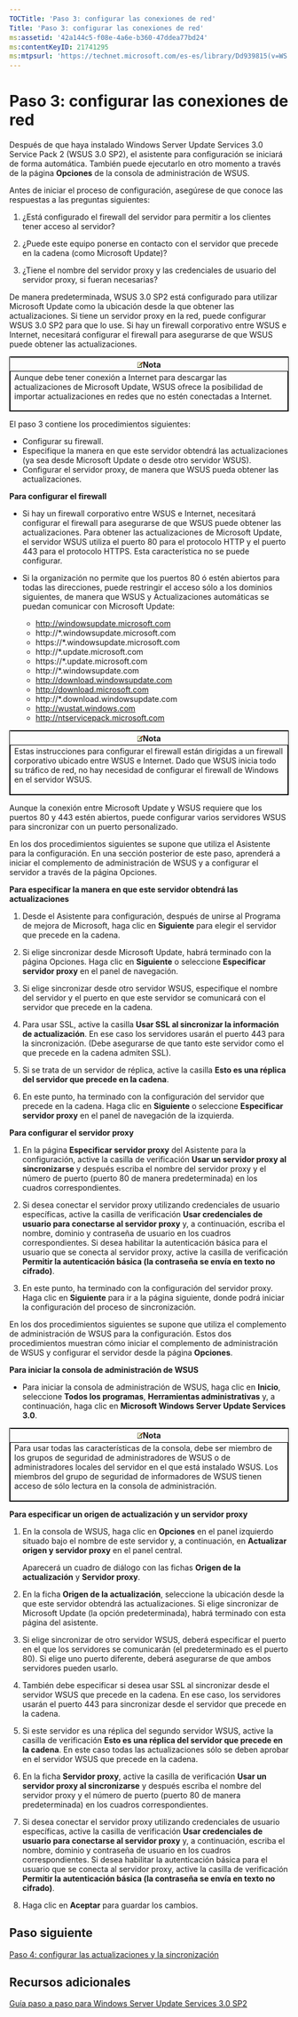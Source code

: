 ```yaml
---
TOCTitle: 'Paso 3: configurar las conexiones de red'
Title: 'Paso 3: configurar las conexiones de red'
ms:assetid: '42a144c5-f08e-4a6e-b360-47ddea77bd24'
ms:contentKeyID: 21741295
ms:mtpsurl: 'https://technet.microsoft.com/es-es/library/Dd939815(v=WS.10)'
---
```


Paso 3: configurar las conexiones de red
========================================

Después de que haya instalado Windows Server Update Services 3.0 Service Pack 2 (WSUS 3.0 SP2), el asistente para configuración se iniciará de forma automática. También puede ejecutarlo en otro momento a través de la página **Opciones** de la consola de administración de WSUS.

Antes de iniciar el proceso de configuración, asegúrese de que conoce las respuestas a las preguntas siguientes:

1. ¿Está configurado el firewall del servidor para permitir a los clientes tener acceso al servidor?

2. ¿Puede este equipo ponerse en contacto con el servidor que precede en la cadena (como Microsoft Update)?

3. ¿Tiene el nombre del servidor proxy y las credenciales de usuario del servidor proxy, si fueran necesarias?

De manera predeterminada, WSUS 3.0 SP2 está configurado para utilizar Microsoft Update como la ubicación desde la que obtener las actualizaciones. Si tiene un servidor proxy en la red, puede configurar WSUS 3.0 SP2 para que lo use. Si hay un firewall corporativo entre WSUS e Internet, necesitará configurar el firewall para asegurarse de que WSUS puede obtener las actualizaciones.

<p> </p>
<table style="border:1px solid black;">
<colgroup>
<col width="100%" />
</colgroup>
<thead>
<tr class="header">
<th><img src="images/Dd939815.note(WS.10).gif" />Nota</th>
</tr>
</thead>
<tbody>
<tr class="odd">
<td style="border:1px solid black;">Aunque debe tener conexión a Internet para descargar las actualizaciones de Microsoft Update, WSUS ofrece la posibilidad de importar actualizaciones en redes que no estén conectadas a Internet.
<p></p></td>
</tr>
</tbody>
</table>
<p> </p>

El paso 3 contiene los procedimientos siguientes:

-   Configurar su firewall.
-   Especifique la manera en que este servidor obtendrá las actualizaciones (ya sea desde Microsoft Update o desde otro servidor WSUS).
-   Configurar el servidor proxy, de manera que WSUS pueda obtener las actualizaciones.

**Para configurar el firewall**
-   Si hay un firewall corporativo entre WSUS e Internet, necesitará configurar el firewall para asegurarse de que WSUS puede obtener las actualizaciones. Para obtener las actualizaciones de Microsoft Update, el servidor WSUS utiliza el puerto 80 para el protocolo HTTP y el puerto 443 para el protocolo HTTPS. Esta característica no se puede configurar.

-   Si la organización no permite que los puertos 80 ó estén abiertos para todas las direcciones, puede restringir el acceso sólo a los dominios siguientes, de manera que WSUS y Actualizaciones automáticas se puedan comunicar con Microsoft Update:

    -   http://windowsupdate.microsoft.com
    -   http://\*.windowsupdate.microsoft.com
    -   https://\*.windowsupdate.microsoft.com
    -   http://\*.update.microsoft.com
    -   https://\*.update.microsoft.com
    -   http://\*.windowsupdate.com
    -   http://download.windowsupdate.com
    -   http://download.microsoft.com
    -   http://\*.download.windowsupdate.com
    -   http://wustat.windows.com
    -   http://ntservicepack.microsoft.com

<p> </p>
<table style="border:1px solid black;">
<colgroup>
<col width="100%" />
</colgroup>
<thead>
<tr class="header">
<th><img src="images/Dd939815.note(WS.10).gif" />Nota</th>
</tr>
</thead>
<tbody>
<tr class="odd">
<td style="border:1px solid black;">Estas instrucciones para configurar el firewall están dirigidas a un firewall corporativo ubicado entre WSUS e Internet. Dado que WSUS inicia todo su tráfico de red, no hay necesidad de configurar el firewall de Windows en el servidor WSUS.
<p></p></td>
</tr>
</tbody>
</table>
<p> </p>

Aunque la conexión entre Microsoft Update y WSUS requiere que los puertos 80 y 443 estén abiertos, puede configurar varios servidores WSUS para sincronizar con un puerto personalizado.

En los dos procedimientos siguientes se supone que utiliza el Asistente para la configuración. En una sección posterior de este paso, aprenderá a iniciar el complemento de administración de WSUS y a configurar el servidor a través de la página Opciones.

**Para especificar la manera en que este servidor obtendrá las actualizaciones**
1.  Desde el Asistente para configuración, después de unirse al Programa de mejora de Microsoft, haga clic en **Siguiente** para elegir el servidor que precede en la cadena.

2.  Si elige sincronizar desde Microsoft Update, habrá terminado con la página Opciones. Haga clic en **Siguiente** o seleccione **Especificar servidor proxy** en el panel de navegación.

3.  Si elige sincronizar desde otro servidor WSUS, especifique el nombre del servidor y el puerto en que este servidor se comunicará con el servidor que precede en la cadena.

4.  Para usar SSL, active la casilla **Usar SSL al sincronizar la información de actualización**. En ese caso los servidores usarán el puerto 443 para la sincronización. (Debe asegurarse de que tanto este servidor como el que precede en la cadena admiten SSL).

5.  Si se trata de un servidor de réplica, active la casilla **Esto es una réplica del servidor que precede en la cadena**.

6.  En este punto, ha terminado con la configuración del servidor que precede en la cadena. Haga clic en **Siguiente** o seleccione **Especificar servidor proxy** en el panel de navegación de la izquierda.

**Para configurar el servidor proxy**
1.  En la página **Especificar servidor proxy** del Asistente para la configuración, active la casilla de verificación **Usar un servidor proxy al sincronizarse** y después escriba el nombre del servidor proxy y el número de puerto (puerto 80 de manera predeterminada) en los cuadros correspondientes.

2.  Si desea conectar el servidor proxy utilizando credenciales de usuario específicas, active la casilla de verificación **Usar credenciales de usuario para conectarse al servidor proxy** y, a continuación, escriba el nombre, dominio y contraseña de usuario en los cuadros correspondientes. Si desea habilitar la autenticación básica para el usuario que se conecta al servidor proxy, active la casilla de verificación **Permitir la autenticación básica (la contraseña se envía en texto no cifrado)**.

3.  En este punto, ha terminado con la configuración del servidor proxy. Haga clic en **Siguiente** para ir a la página siguiente, donde podrá iniciar la configuración del proceso de sincronización.

En los dos procedimientos siguientes se supone que utiliza el complemento de administración de WSUS para la configuración. Estos dos procedimientos muestran cómo iniciar el complemento de administración de WSUS y configurar el servidor desde la página **Opciones**.

**Para iniciar la consola de administración de WSUS**
-   Para iniciar la consola de administración de WSUS, haga clic en **Inicio**, seleccione **Todos los programas**, **Herramientas administrativas** y, a continuación, haga clic en **Microsoft Windows Server Update Services 3.0**.

<p> </p>
<table style="border:1px solid black;">
<colgroup>
<col width="100%" />
</colgroup>
<thead>
<tr class="header">
<th><img src="images/Dd939815.note(WS.10).gif" />Nota</th>
</tr>
</thead>
<tbody>
<tr class="odd">
<td style="border:1px solid black;">Para usar todas las características de la consola, debe ser miembro de los grupos de seguridad de administradores de WSUS o de administradores locales del servidor en el que está instalado WSUS. Los miembros del grupo de seguridad de informadores de WSUS tienen acceso de sólo lectura en la consola de administración.
<p></p></td>
</tr>
</tbody>
</table>
<p> </p>

**Para especificar un origen de actualización y un servidor proxy**
1.  En la consola de WSUS, haga clic en **Opciones** en el panel izquierdo situado bajo el nombre de este servidor y, a continuación, en **Actualizar origen y servidor proxy** en el panel central.

    Aparecerá un cuadro de diálogo con las fichas **Origen de la actualización** y **Servidor proxy**.

2.  En la ficha **Origen de la actualización**, seleccione la ubicación desde la que este servidor obtendrá las actualizaciones. Si elige sincronizar de Microsoft Update (la opción predeterminada), habrá terminado con esta página del asistente.

3.  Si elige sincronizar de otro servidor WSUS, deberá especificar el puerto en el que los servidores se comunicarán (el predeterminado es el puerto 80). Si elige uno puerto diferente, deberá asegurarse de que ambos servidores pueden usarlo.

4.  También debe especificar si desea usar SSL al sincronizar desde el servidor WSUS que precede en la cadena. En ese caso, los servidores usarán el puerto 443 para sincronizar desde el servidor que precede en la cadena.

5.  Si este servidor es una réplica del segundo servidor WSUS, active la casilla de verificación **Esto es una réplica del servidor que precede en la cadena**. En este caso todas las actualizaciones sólo se deben aprobar en el servidor WSUS que precede en la cadena.

6.  En la ficha **Servidor proxy**, active la casilla de verificación **Usar un servidor proxy al sincronizarse** y después escriba el nombre del servidor proxy y el número de puerto (puerto 80 de manera predeterminada) en los cuadros correspondientes.

7.  Si desea conectar el servidor proxy utilizando credenciales de usuario específicas, active la casilla de verificación **Usar credenciales de usuario para conectarse al servidor proxy** y, a continuación, escriba el nombre, dominio y contraseña de usuario en los cuadros correspondientes. Si desea habilitar la autenticación básica para el usuario que se conecta al servidor proxy, active la casilla de verificación **Permitir la autenticación básica (la contraseña se envía en texto no cifrado)**.

8.  Haga clic en **Aceptar** para guardar los cambios.

Paso siguiente
--------------

[Paso 4: configurar las actualizaciones y la sincronización](https://technet.microsoft.com/deeaa7e1-9b50-45cb-9537-d75f70de3405)

Recursos adicionales
--------------------

[Guía paso a paso para Windows Server Update Services 3.0 SP2](https://technet.microsoft.com/4b504edc-93b3-45b0-a7e8-d0107f1a4442)
